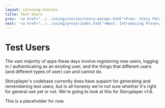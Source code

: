 ```yaml
---
layout: v2/using-stories
title: Test Users
prev: '<a href="../../using/stories/story-params.html">Prev: Story Parameters</a>'
next: '<a href="../../using/prose/index.html">Next: Introducing Prose</a>'
---
```


# Test Users

The vast majority of apps these days involve registering new users, logging in / authenticating as an existing user, and the things that different users (and different types of user) can and cannot do.

Storyplayer's codebase currently does have support for generating and remembering test users, but in all honesty we're not sure whether it's right for general use yet or not.  We're going to look at this for Storyplayer v1.6.

This is a placeholder for now.